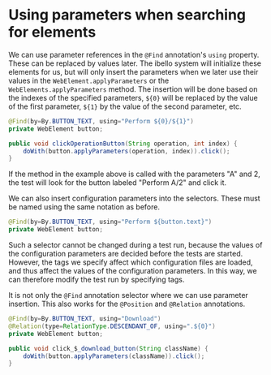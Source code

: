 # Using parameters when searching for elements

We can use parameter references in the `@Find` annotation's `using` property. These can be replaced by values later. The ibello system
will initialize these elements for us, but will only insert the parameters when we later use their values in the `WebElement.applyParameters`
or the `WebElements.applyParameters` method. The insertion will be done based on the indexes of the specified parameters, `${0}`
will be replaced by the value of the first parameter, `${1}` by the value of the second parameter, etc.

```java
@Find(by=By.BUTTON_TEXT, using="Perform ${0}/${1}")
private WebElement button;

public void clickOperationButton(String operation, int index) {
    doWith(button.applyParameters(operation, index)).click();
}
```

If the method in the example above is called with the parameters "A" and 2, the test will look for the button labeled "Perform A/2" and click it.

We can also insert configuration parameters into the selectors. These must be named using the same notation as before.

```java
@Find(by=By.BUTTON_TEXT, using="Perform ${button.text}")
private WebElement button;
```

Such a selector cannot be changed during a test run, because the values of the configuration parameters are decided before the tests are started.
However, the tags we specify affect which configuration files are loaded, and thus affect the values of the configuration parameters.
In this way, we can therefore modify the test run by specifying tags.

It is not only the `@Find` annotation selector where we can use parameter insertion. This also works for the `@Position` and `@Relation` annotations.

```java
@Find(by=By.BUTTON_TEXT, using="Download")
@Relation(type=RelationType.DESCENDANT_OF, using=".${0}")
private WebElement button;

public void click_$_download_button(String className) {
	doWith(button.applyParameters(className)).click();
}
```